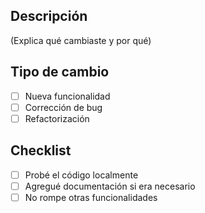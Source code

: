 ## Descripción
(Explica qué cambiaste y por qué)

## Tipo de cambio
- [ ] Nueva funcionalidad
- [ ] Corrección de bug
- [ ] Refactorización

## Checklist
- [ ] Probé el código localmente
- [ ] Agregué documentación si era necesario
- [ ] No rompe otras funcionalidades
